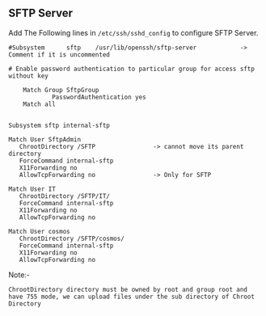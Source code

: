 ## SFTP Server
Add The Following lines in `/etc/ssh/sshd_config` to configure SFTP Server.
```
#Subsystem      sftp    /usr/lib/openssh/sftp-server            -> Comment if it is uncommented

# Enable password authentication to particular group for access sftp without key

    Match Group SftpGroup
            PasswordAuthentication yes
    Match all


Subsystem sftp internal-sftp

Match User SftpAdmin
   ChrootDirectory /SFTP                -> cannot move its parent directory
   ForceCommand internal-sftp
   X11Forwarding no
   AllowTcpForwarding no                -> Only for SFTP

Match User IT
   ChrootDirectory /SFTP/IT/
   ForceCommand internal-sftp
   X11Forwarding no
   AllowTcpForwarding no

Match User cosmos
   ChrootDirectory /SFTP/cosmos/
   ForceCommand internal-sftp
   X11Forwarding no
   AllowTcpForwarding no
```   

Note:- 

`ChrootDirectory directory must be owned by root and group root and have 755 mode, we can upload files under the sub directory of Chroot Directory`

